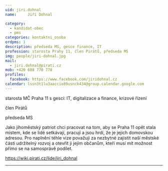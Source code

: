 ```yaml
---
uid: jiri.dohnal
name:     Jiří Dohnal

category:
  - kandidat-obec
  - pms
categories: kontaktni_osoba    
ordpms: 1
description: předseda MS, gesce finance, IT
profession: starosta Prahy 11, člen Pirátů, předseda MS
img: people/jiri-dohnal.jpg
mail:
  - jiri.dohnal@pirati.cz
mob: +420 608 770 778
profiles:
  facebook: https://www.facebook.com/jiridohnal.cz
calendar: lssn3t1lu3aaccio89usnck434@group.calendar.google.com
---
```


starosta MČ Praha 11 s gescí: IT, digitalizace a finance, krizové řízení

člen Pirátů

předseda MS

 
Jako jihoměstský patriot chci pracovat na tom, aby se Praha 11 opět stala místem, kde se lidé setkávají, pracují a jsou hrdí, že je jejich domovskou adresou. Pro naplnění téhle vize považuji za nezbytné zajistit naší městské části udržitelný rozvoj a otevřít ji jejím občanům, kteří musí mít možnost přímo se na samosprávě podílet.

https://wiki.pirati.cz/lide/jiri_dohnal



---
